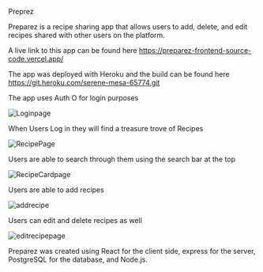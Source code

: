 Preprez

Preparez is a recipe sharing app that allows users to add, delete, and edit recipes shared with other users on the platform.

A live link to this app can be found here
https://preparez-frontend-source-code.vercel.app/

The app was deployed with Heroku and the build can be found here
https://git.heroku.com/serene-mesa-65774.git

The app uses Auth O for login purposes

![Loginpage](https://user-images.githubusercontent.com/69558954/105537057-59cc4400-5cbf-11eb-9a95-6ddf1ee624a6.png)

When Users Log in they will find a treasure trove of Recipes 

![RecipePage](https://user-images.githubusercontent.com/69558954/105537065-5b960780-5cbf-11eb-991f-c0dd4723e092.png)

Users are able to search through them using the search bar at the top

![RecipeCardpage](https://user-images.githubusercontent.com/69558954/105537079-5df86180-5cbf-11eb-9b5f-ba3303336de7.png)

Users are able to add recipes 

![addrecipe](https://user-images.githubusercontent.com/69558954/105536968-31dce080-5cbf-11eb-9188-f81525809390.png)

Users can edit and delete recipes as well 

![editrecipepage](https://user-images.githubusercontent.com/69558954/105537047-5638bd00-5cbf-11eb-99bd-d2692889207e.png)


Preparez was created using React for the client side,  express for the server, PostgreSQL for the database, and Node.js.